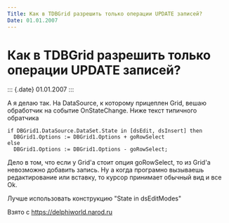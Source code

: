```yaml
---
Title: Как в TDBGrid pазpешить только опеpации UPDATE записей?
Date: 01.01.2007
---
```



Как в TDBGrid pазpешить только опеpации UPDATE записей?
=======================================================

::: {.date}
01.01.2007
:::

А я делаю так. На DataSource, к которому прицеплен Grid, вешаю
обработчик на событие OnStateChange. Ниже текст типичного обратчика

    if DBGrid1.DataSource.DataSet.State in [dsEdit, dsInsert] then
      DBGrid1.Options := DBGrid1.Options + goRowSelect
    else
      DBGrid1.Options := DBGrid1.Options - goRowSelect;

Дело в том, что если у Grid\'а стоит опция goRowSelect, то из Grid\'а
невозможно добавить запись. Ну а когда програмно вызываешь
редактирование или вставку, то курсор принимает обычный вид и все Ok.

Лучше использовать конструкцию "State in dsEditModes"

Взято с <https://delphiworld.narod.ru>
